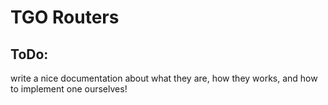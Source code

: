 # TGO Routers

## ToDo:

write a nice documentation about what they are, how they works, and how to implement one ourselves!

<!-- As you've read from the beginning, Tgo gives you the ability to implement your own routers!

All routers implements the [Router](https://pkg.go.dev/github.com/haashemi/tgo#Router) interface, and they can be added to bot using [bot.AddRouter](https://pkg.go.dev/github.com/haashemi/tgo#Bot.AddRouter) in the order you want or need.

Currently at `v0.1`, there are three built-in routers you can use. message, callback, and raw routers. You can read more about them [here](/routers/).

**Note: Ask method has the highest priority than all of the routers.** -->

